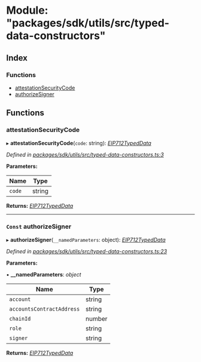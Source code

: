 # Module: "packages/sdk/utils/src/typed-data-constructors"

## Index

### Functions

* [attestationSecurityCode](_packages_sdk_utils_src_typed_data_constructors_.md#attestationsecuritycode)
* [authorizeSigner](_packages_sdk_utils_src_typed_data_constructors_.md#const-authorizesigner)

## Functions

###  attestationSecurityCode

▸ **attestationSecurityCode**(`code`: string): *[EIP712TypedData](../interfaces/_packages_sdk_utils_src_sign_typed_data_utils_.eip712typeddata.md)*

*Defined in [packages/sdk/utils/src/typed-data-constructors.ts:3](https://github.com/spruceid/celo-monorepo/blob/master/packages/sdk/utils/src/typed-data-constructors.ts#L3)*

**Parameters:**

Name | Type |
------ | ------ |
`code` | string |

**Returns:** *[EIP712TypedData](../interfaces/_packages_sdk_utils_src_sign_typed_data_utils_.eip712typeddata.md)*

___

### `Const` authorizeSigner

▸ **authorizeSigner**(`__namedParameters`: object): *[EIP712TypedData](../interfaces/_packages_sdk_utils_src_sign_typed_data_utils_.eip712typeddata.md)*

*Defined in [packages/sdk/utils/src/typed-data-constructors.ts:23](https://github.com/spruceid/celo-monorepo/blob/master/packages/sdk/utils/src/typed-data-constructors.ts#L23)*

**Parameters:**

▪ **__namedParameters**: *object*

Name | Type |
------ | ------ |
`account` | string |
`accountsContractAddress` | string |
`chainId` | number |
`role` | string |
`signer` | string |

**Returns:** *[EIP712TypedData](../interfaces/_packages_sdk_utils_src_sign_typed_data_utils_.eip712typeddata.md)*
